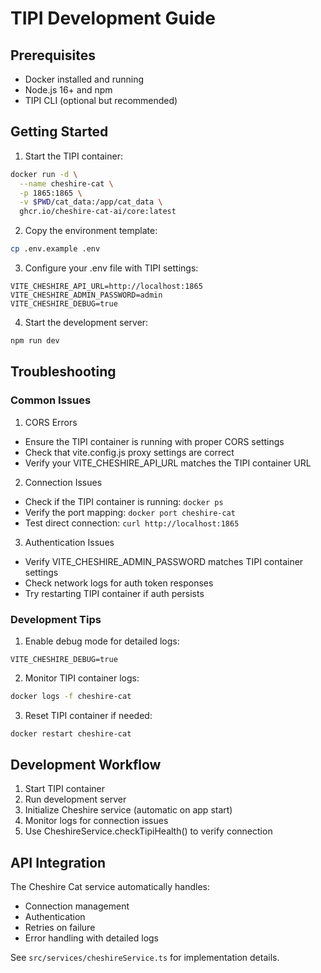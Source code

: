 # TIPI Development Guide

## Prerequisites

- Docker installed and running
- Node.js 16+ and npm
- TIPI CLI (optional but recommended)

## Getting Started

1. Start the TIPI container:
```bash
docker run -d \
  --name cheshire-cat \
  -p 1865:1865 \
  -v $PWD/cat_data:/app/cat_data \
  ghcr.io/cheshire-cat-ai/core:latest
```

2. Copy the environment template:
```bash
cp .env.example .env
```

3. Configure your .env file with TIPI settings:
```
VITE_CHESHIRE_API_URL=http://localhost:1865
VITE_CHESHIRE_ADMIN_PASSWORD=admin
VITE_CHESHIRE_DEBUG=true
```

4. Start the development server:
```bash
npm run dev
```

## Troubleshooting

### Common Issues

1. CORS Errors
- Ensure the TIPI container is running with proper CORS settings
- Check that vite.config.js proxy settings are correct
- Verify your VITE_CHESHIRE_API_URL matches the TIPI container URL

2. Connection Issues
- Check if the TIPI container is running: `docker ps`
- Verify the port mapping: `docker port cheshire-cat`
- Test direct connection: `curl http://localhost:1865`

3. Authentication Issues
- Verify VITE_CHESHIRE_ADMIN_PASSWORD matches TIPI container settings
- Check network logs for auth token responses
- Try restarting TIPI container if auth persists

### Development Tips

1. Enable debug mode for detailed logs:
```
VITE_CHESHIRE_DEBUG=true
```

2. Monitor TIPI container logs:
```bash
docker logs -f cheshire-cat
```

3. Reset TIPI container if needed:
```bash
docker restart cheshire-cat
```

## Development Workflow

1. Start TIPI container
2. Run development server
3. Initialize Cheshire service (automatic on app start)
4. Monitor logs for connection issues
5. Use CheshireService.checkTipiHealth() to verify connection

## API Integration

The Cheshire Cat service automatically handles:
- Connection management
- Authentication
- Retries on failure
- Error handling with detailed logs

See `src/services/cheshireService.ts` for implementation details.